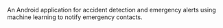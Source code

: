An Android application for accident detection and emergency alerts using machine 
learning to notify emergency contacts.
